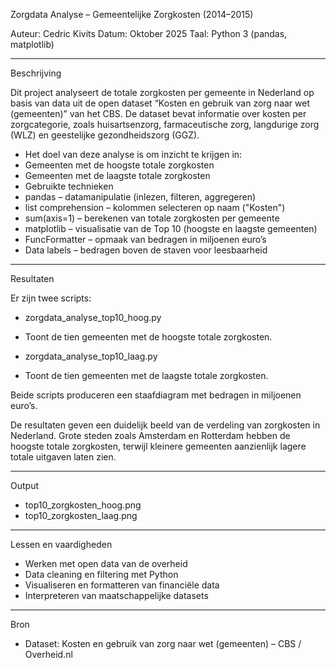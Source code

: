 Zorgdata Analyse – Gemeentelijke Zorgkosten (2014–2015)

Auteur: Cedric Kivits
Datum: Oktober 2025
Taal: Python 3 (pandas, matplotlib)

------------------------------------------------------------------
Beschrijving

Dit project analyseert de totale zorgkosten per gemeente in Nederland op basis van data uit de open dataset “Kosten en gebruik van zorg naar wet (gemeenten)” van het CBS.
De dataset bevat informatie over kosten per zorgcategorie, zoals huisartsenzorg, farmaceutische zorg, langdurige zorg (WLZ) en geestelijke gezondheidszorg (GGZ).

* Het doel van deze analyse is om inzicht te krijgen in:
* Gemeenten met de hoogste totale zorgkosten
* Gemeenten met de laagste totale zorgkosten
* Gebruikte technieken
* pandas – datamanipulatie (inlezen, filteren, aggregeren)
* list comprehension – kolommen selecteren op naam ("Kosten")
* sum(axis=1) – berekenen van totale zorgkosten per gemeente
* matplotlib – visualisatie van de Top 10 (hoogste en laagste gemeenten)
* FuncFormatter – opmaak van bedragen in miljoenen euro’s
* Data labels – bedragen boven de staven voor leesbaarheid

------------------------------------------------------------------
Resultaten

Er zijn twee scripts:

* zorgdata_analyse_top10_hoog.py
* Toont de tien gemeenten met de hoogste totale zorgkosten.

* zorgdata_analyse_top10_laag.py
* Toont de tien gemeenten met de laagste totale zorgkosten.

Beide scripts produceren een staafdiagram met bedragen in miljoenen euro’s.

De resultaten geven een duidelijk beeld van de verdeling van zorgkosten in Nederland.
Grote steden zoals Amsterdam en Rotterdam hebben de hoogste totale zorgkosten,
terwijl kleinere gemeenten aanzienlijk lagere totale uitgaven laten zien.

------------------------------------------------------------------
Output

* top10_zorgkosten_hoog.png
* top10_zorgkosten_laag.png

------------------------------------------------------------------
Lessen en vaardigheden

* Werken met open data van de overheid
* Data cleaning en filtering met Python
* Visualiseren en formatteren van financiële data
* Interpreteren van maatschappelijke datasets

------------------------------------------------------------------
Bron
* Dataset: Kosten en gebruik van zorg naar wet (gemeenten) – CBS / Overheid.nl